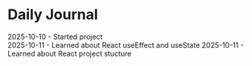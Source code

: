# Daily Journal

2025-10-10 - Started project  
2025-10-11 - Learned about React useEffect and useState
2025-10-11 - Learned about React project stucture